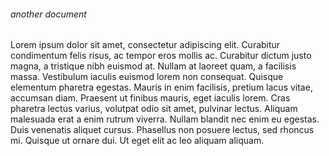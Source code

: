 ###### another document

Lorem ipsum dolor sit amet, consectetur adipiscing elit. Curabitur condimentum felis risus, ac tempor eros mollis ac. Curabitur dictum justo magna, a tristique nibh euismod at. Nullam at laoreet quam, a facilisis massa. Vestibulum iaculis euismod lorem non consequat. Quisque elementum pharetra egestas. Mauris in enim facilisis, pretium lacus vitae, accumsan diam. Praesent ut finibus mauris, eget iaculis lorem. Cras pharetra lectus varius, volutpat odio sit amet, pulvinar lectus. Aliquam malesuada erat a enim rutrum viverra. Nullam blandit nec enim eu egestas. Duis venenatis aliquet cursus. Phasellus non posuere lectus, sed rhoncus mi. Quisque ut ornare dui. Ut eget elit ac leo aliquam aliquam.